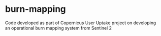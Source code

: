 # burn-mapping
Code developed as part of Copernicus User Uptake project on developing an operational burn mapping system from Sentinel 2
